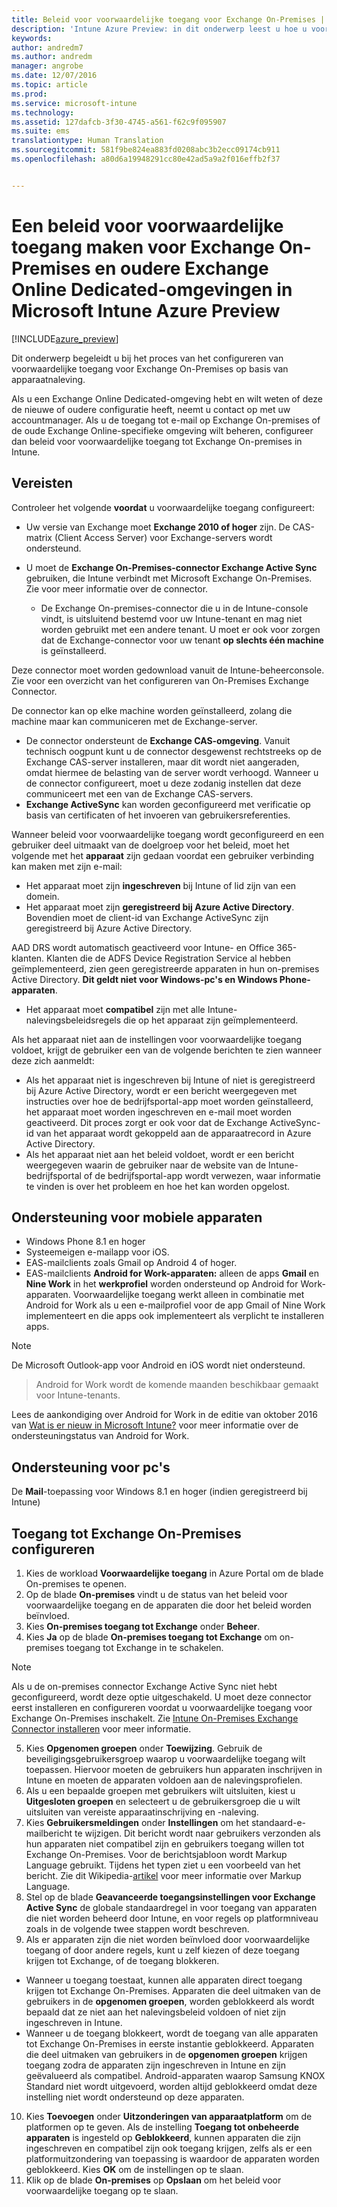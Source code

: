 ```yaml
---
title: Beleid voor voorwaardelijke toegang voor Exchange On-Premises | Intune Azure Preview | Microsoft Docs
description: 'Intune Azure Preview: in dit onderwerp leest u hoe u voorwaardelijke toegang voor Exchange On-Premises en oudere Exchange Online Dedicated in Intune kunt configureren'
keywords: 
author: andredm7
ms.author: andredm
manager: angrobe
ms.date: 12/07/2016
ms.topic: article
ms.prod: 
ms.service: microsoft-intune
ms.technology: 
ms.assetid: 127dafcb-3f30-4745-a561-f62c9f095907
ms.suite: ems
translationtype: Human Translation
ms.sourcegitcommit: 581f9be824ea883fd0208abc3b2ecc09174cb911
ms.openlocfilehash: a80d6a19948291cc80e42ad5a9a2f016effb2f37


---
```


# <a name="how-to-create-a-conditional-access-policy-for-exchange-on-premises-and-legacy-exchange-online-dedicated-in-microsoft-intune-azure-preview"></a>Een beleid voor voorwaardelijke toegang maken voor Exchange On-Premises en oudere Exchange Online Dedicated-omgevingen in Microsoft Intune Azure Preview


[!INCLUDE[azure_preview](../includes/azure_preview.md)]

Dit onderwerp begeleidt u bij het proces van het configureren van voorwaardelijke toegang voor Exchange On-Premises op basis van apparaatnaleving.

Als u een Exchange Online Dedicated-omgeving hebt en wilt weten of deze de nieuwe of oudere configuratie heeft, neemt u contact op met uw accountmanager. Als u de toegang tot e-mail op Exchange On-premises of de oude Exchange Online-specifieke omgeving wilt beheren, configureer dan beleid voor voorwaardelijke toegang tot Exchange On-premises in Intune.

## <a name="prerequisites"></a>Vereisten

Controleer het volgende **voordat** u voorwaardelijke toegang configureert:

- Uw versie van Exchange moet **Exchange 2010 of hoger** zijn. De CAS-matrix (Client Access Server) voor Exchange-servers wordt ondersteund.
- U moet de **Exchange On-Premises-connector Exchange Active Sync** gebruiken, die Intune verbindt met Microsoft Exchange On-Premises. Zie <link> voor meer informatie over de connector.

  - De Exchange On-premises-connector die u in de Intune-console vindt, is uitsluitend bestemd voor uw Intune-tenant en mag niet worden gebruikt met een andere tenant. U moet er ook voor zorgen dat de Exchange-connector voor uw tenant **op slechts één machine** is geïnstalleerd.

Deze connector moet worden gedownload vanuit de Intune-beheerconsole. Zie <link to new topic> voor een overzicht van het configureren van On-Premises Exchange Connector.

De connector kan op elke machine worden geïnstalleerd, zolang die machine maar kan communiceren met de Exchange-server.

- De connector ondersteunt de **Exchange CAS-omgeving**. Vanuit technisch oogpunt kunt u de connector desgewenst rechtstreeks op de Exchange CAS-server installeren, maar dit wordt niet aangeraden, omdat hiermee de belasting van de server wordt verhoogd. Wanneer u de connector configureert, moet u deze zodanig instellen dat deze communiceert met een van de Exchange CAS-servers.
- **Exchange ActiveSync** kan worden geconfigureerd met verificatie op basis van certificaten of het invoeren van gebruikersreferenties.

Wanneer beleid voor voorwaardelijke toegang wordt geconfigureerd en een gebruiker deel uitmaakt van de doelgroep voor het beleid, moet het volgende met het **apparaat** zijn gedaan voordat een gebruiker verbinding kan maken met zijn e-mail:

- Het apparaat moet zijn **ingeschreven** bij Intune of lid zijn van een domein.
- Het apparaat moet zijn **geregistreerd bij Azure Active Directory**. Bovendien moet de client-id van Exchange ActiveSync zijn geregistreerd bij Azure Active Directory.

AAD DRS wordt automatisch geactiveerd voor Intune- en Office 365-klanten. Klanten die de ADFS Device Registration Service al hebben geïmplementeerd, zien geen geregistreerde apparaten in hun on-premises Active Directory. **Dit geldt niet voor Windows-pc's en Windows Phone-apparaten**.

- Het apparaat moet **compatibel** zijn met alle Intune-nalevingsbeleidsregels die op het apparaat zijn geïmplementeerd.

Als het apparaat niet aan de instellingen voor voorwaardelijke toegang voldoet, krijgt de gebruiker een van de volgende berichten te zien wanneer deze zich aanmeldt:

- Als het apparaat niet is ingeschreven bij Intune of niet is geregistreerd bij Azure Active Directory, wordt er een bericht weergegeven met instructies over hoe de bedrijfsportal-app moet worden geïnstalleerd, het apparaat moet worden ingeschreven en e-mail moet worden geactiveerd. Dit proces zorgt er ook voor dat de Exchange ActiveSync-id van het apparaat wordt gekoppeld aan de apparaatrecord in Azure Active Directory.
- Als het apparaat niet aan het beleid voldoet, wordt er een bericht weergegeven waarin de gebruiker naar de website van de Intune-bedrijfsportal of de bedrijfsportal-app wordt verwezen, waar informatie te vinden is over het probleem en hoe het kan worden opgelost.

## <a name="support-for-mobile-devices"></a>Ondersteuning voor mobiele apparaten

- Windows Phone 8.1 en hoger
- Systeemeigen e-mailapp voor iOS.
- EAS-mailclients zoals Gmail op Android 4 of hoger.
- EAS-mailclients **Android for Work-apparaten:** alleen de apps **Gmail** en **Nine Work** in het **werkprofiel** worden ondersteund op Android for Work-apparaten. Voorwaardelijke toegang werkt alleen in combinatie met Android for Work als u een e-mailprofiel voor de app Gmail of Nine Work implementeert en die apps ook implementeert als verplicht te installeren apps.

>[!NOTE]
>De Microsoft Outlook-app voor Android en iOS wordt niet ondersteund.

> Android for Work wordt de komende maanden beschikbaar gemaakt voor Intune-tenants.

Lees de aankondiging over Android for Work in de editie van oktober 2016 van [Wat is er nieuw in Microsoft Intune?](https://docs.microsoft.com/en-us/intune/whats-new/whats-new-archive#october-2016) voor meer informatie over de ondersteuningstatus van Android for Work.

## <a name="support-for-pcs"></a>Ondersteuning voor pc's

De **Mail**-toepassing voor Windows 8.1 en hoger (indien geregistreerd bij Intune)


## <a name="configure-exchange-on-premises-access"></a>Toegang tot Exchange On-Premises configureren

1. Kies de workload **Voorwaardelijke toegang** in Azure Portal om de blade On-premises te openen.
2. Op de blade **On-premises** vindt u de status van het beleid voor voorwaardelijke toegang en de apparaten die door het beleid worden beïnvloed.
3. Kies **On-premises toegang tot Exchange** onder **Beheer**.
4. Kies **Ja** op de blade **On-premises toegang tot Exchange** om on-premises toegang tot Exchange in te schakelen.

  >[!NOTE]
  >Als u de on-premises connector Exchange Active Sync niet hebt geconfigureerd, wordt deze optie uitgeschakeld.  U moet deze connector eerst installeren en configureren voordat u voorwaardelijke toegang voor Exchange On-Premises inschakelt. Zie [Intune On-Premises Exchange Connector installeren](install-intune-on-premises-exchange-connector.md) voor meer informatie.

5. Kies **Opgenomen groepen** onder **Toewijzing**.  Gebruik de beveiligingsgebruikersgroep waarop u voorwaardelijke toegang wilt toepassen.  Hiervoor moeten de gebruikers hun apparaten inschrijven in Intune en moeten de apparaten voldoen aan de nalevingsprofielen.
6. Als u een bepaalde groepen met gebruikers wilt uitsluiten, kiest u **Uitgesloten groepen** en selecteert u de gebruikersgroep die u wilt uitsluiten van vereiste apparaatinschrijving en -naleving.
7. Kies **Gebruikersmeldingen** onder **Instellingen** om het standaard-e-mailbericht te wijzigen. Dit bericht wordt naar gebruikers verzonden als hun apparaten niet compatibel zijn en gebruikers toegang willen tot Exchange On-Premises. Voor de berichtsjabloon wordt Markup Language gebruikt.  Tijdens het typen ziet u een voorbeeld van het bericht. Zie dit Wikipedia-[artikel](https://en.wikipedia.org/wiki/Markup_language) voor meer informatie over Markup Language.
8. Stel op de blade **Geavanceerde toegangsinstellingen voor Exchange Active Sync** de globale standaardregel in voor toegang van apparaten die niet worden beheerd door Intune, en voor regels op platformniveau zoals in de volgende twee stappen wordt beschreven.
9. Als er apparaten zijn die niet worden beïnvloed door voorwaardelijke toegang of door andere regels, kunt u zelf kiezen of deze toegang krijgen tot Exchange, of de toegang blokkeren.
  - Wanneer u toegang toestaat, kunnen alle apparaten direct toegang krijgen tot Exchange On-Premises.  Apparaten die deel uitmaken van de gebruikers in de **opgenomen groepen**, worden geblokkeerd als wordt bepaald dat ze niet aan het nalevingsbeleid voldoen of niet zijn ingeschreven in Intune.
  - Wanneer u de toegang blokkeert, wordt de toegang van alle apparaten tot Exchange On-Premises in eerste instantie geblokkeerd.  Apparaten die deel uitmaken van gebruikers in de **opgenomen groepen** krijgen toegang zodra de apparaten zijn ingeschreven in Intune en zijn geëvalueerd als compatibel. Android-apparaten waarop Samsung KNOX Standard niet wordt uitgevoerd, worden altijd geblokkeerd omdat deze instelling niet wordt ondersteund op deze apparaten.
10. Kies **Toevoegen** onder **Uitzonderingen van apparaatplatform** om de platformen op te geven. Als de instelling **Toegang tot onbeheerde apparaten** is ingesteld op **Geblokkeerd**, kunnen apparaten die zijn ingeschreven en compatibel zijn ook toegang krijgen, zelfs als er een platformuitzondering van toepassing is waardoor de apparaten worden geblokkeerd. Kies **OK** om de instellingen op te slaan.
11. Klik op de blade **On-premises** op **Opslaan** om het beleid voor voorwaardelijke toegang op te slaan.



<!--HONumber=Feb17_HO1-->


